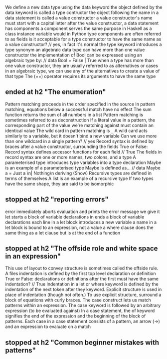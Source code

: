 We define a new data type using the data keyword
the object defined by the data keyword is called a type contructor
the object following the name in a data statement is called a value constructor
a value constructor's name must start with a capital letter
after the value constructor, a data statement has components
a component serves the same purpose in Haskell as a class instance variable would in Python
type components are often referred to as fields
is it acceptable for a type constructor to have the same name as a value constructor? // yes, in fact it's normal
the type keyword introduces a type synonym
an algebraic data type can have more than one value constructor
the implementation of Bool can be expressed using an algebraic type by: // data Bool = False | True
when a type has more than one value constructor, they are usually referred to as alternatives or cases
in an algebraic type, we can use any of the alternatives to create a value of that type
The (==) operator requires its arguments to have the same type
## ended at h2 "The enumeration"
Pattern matching proceeds in the order specified in the source
In pattern matching, equations below a successful match have no effect
The sum function returns the sum of all numbers in a list
Pattern matching is sometimes referred to as deconstruction
If a literal value in a pattern, the corresponding part of the value we're matching against must contain an identical value
The wild card in pattern matching is `_`
A wild card acts similarly to a variable, but it doesn't bind a new variable
Can we use more than one wildcard in a single pattern? // yes
Record syntax is defined by braces after a value constructor, surrounding the fields
True or False: Record syntax defines accessor functions for each field // True
The fields in record syntax are one or more names, two colons, and a type
A parameterised type introduces type variables into a type declaration
Maybe is an example of a parameterised type
Maybe is defined as... // data Maybe a = Just a \n| Nothing\n deriving (Show)
Recursive types are defined in terms of themselves
A list is an example of a recursive type
If two types have the same shape, they are said to be isomorphic
## stopped at h2 "reporting errors"
error immediately aborts evaluation and prints the error message we give it
let starts a block of variable declarations
in ends a block of variable declarations
each line in a let block introduces a new variable
a name in a let block is bound to an expression, not a value
a where clause does the same thing as a let clause but is at the end of a function
## stopped at h2 "The offside role and white space in an expression"
This use of layout to convey structure is sometimes called the offside rule.
A files indentation is defined by the first top level declaration or definition
True or False: declarations or definitions after the first must have the same indentation? // True
Indentation in a let or where keyword is defined by the indentation of the next token after they keyword.
Explicit structure is used in place of indentation (though not often.)
To use explicit structure, surround a block of equations with curly braces.
The case construct lets us match patterns within an expression.
The case keyword is followed by an arbitrary expression (to be evaluated against)
In a case statement, the of keyword signifies the end of the expression and the beginning of the block of patterns.
Each case in a case statement consists of a pattern, an arrow (->) and an expression to evaluate on a match
## stopped at h2 "Common beginner mistakes with patterns"
